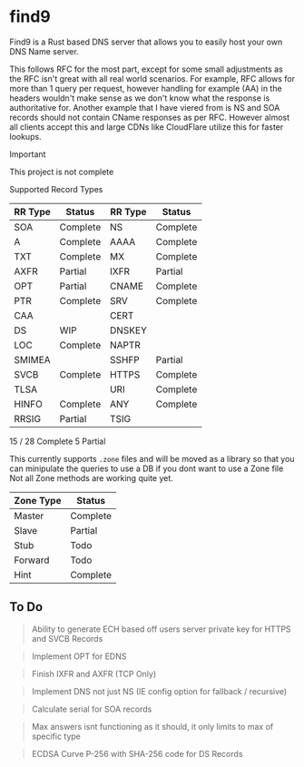 find9
====

Find9 is a Rust based DNS server that allows you to easily host your own DNS Name server.

This follows RFC for the most part, except for some small adjustments as the RFC isn't great with all real world scenarios.
For example, RFC allows for more than 1 query per request, however handling for example (AA) in the headers wouldn't make sense
as we don't know what the response is authoritative for. Another example that I have viered from is NS and SOA records should not
contain CName responses as per RFC. However almost all clients accept this and large CDNs like CloudFlare utilize this for faster
lookups.

> [!important]
> This project is not complete

Supported Record Types

| RR Type | Status   | RR Type | Status   |
|---------|----------|---------|----------|
| SOA     | Complete | NS      | Complete |
| A       | Complete | AAAA    | Complete |
| TXT     | Complete | MX      | Complete |
| AXFR    | Partial  | IXFR    | Partial  |
| OPT     | Partial  | CNAME   | Complete |
| PTR     | Complete | SRV     | Complete |
| CAA     |          | CERT    |          |
| DS      | WIP      | DNSKEY  |          |
| LOC     | Complete | NAPTR   |          |
| SMIMEA  |          | SSHFP   | Partial  |
| SVCB    | Complete | HTTPS   | Complete |
| TLSA    |          | URI     | Complete |
| HINFO   | Complete | ANY     | Complete |
| RRSIG   | Partial  | TSIG    |          |

15 / 28 Complete
5 Partial

This currently supports `.zone` files and will be moved as a library so that you can minipulate the queries to use a DB if you dont want to use a Zone file
Not all Zone methods are working quite yet.

| Zone Type | Status   |
|-----------|----------|
| Master    | Complete |
| Slave     | Partial  |
| Stub      | Todo     |
| Forward   | Todo     |
| Hint      | Complete |

To Do
----

> Ability to generate ECH based off users server private key for HTTPS and SVCB Records

> Implement OPT for EDNS

> Finish IXFR and AXFR (TCP Only)

> Implement DNS not just NS (IE config option for fallback / recursive)

> Calculate serial for SOA records

> Max answers isnt functioning as it should, it only limits to max of specific type

> ECDSA Curve P-256 with SHA-256 code for DS Records
